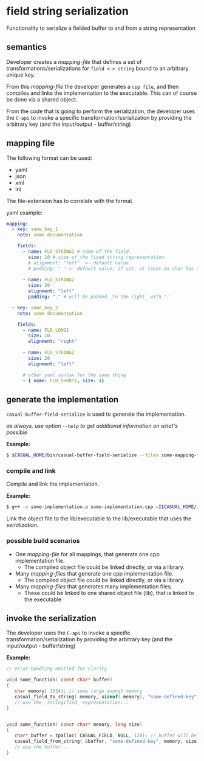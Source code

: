 # field string serialization

Functionality to serialize a fielded buffer to and from a string representation


## semantics

Developer creates a _mapping-file_ that defines a set of transformations/serializations 
for `field <-> string` bound to an arbitrary unique key.

From this _mapping-file_ the developer generates a `cpp file`, and then compiles and links
the implementation to the executable. This can of course be done via a shared object.

From the code that is going to perform the serialization, the developer uses the `C-api` 
to invoke a specific transformation/serialization by providing the arbitrary key (and the
input/output - buffer/string)

## mapping file

The following format can be used:
* yaml
* json
* xml
* ini

The file-extension has to correlate with the format.

yaml example:

``` yaml
mapping:
  - key: some_key_1
    note: some documentation

    fields: 
      - name: FLD_STRING1 # name of the field. 
        size: 10 # size of the fixed string representation.
        # alignment: "left"  <- default value
        # padding: " " <- default value, if set, at least on char has to be set .
      
      - name: FLD_STRING2
        size: 20
        alignment: "left"
        padding: "." # will be padded _to the right_ with '.'

  - key: some_key_2
    note: some documentation

    fields: 
      - name: FLD_LONG1
        size: 10
        alignment: "right"
      
      - name: FLD_STRING2
        size: 20
        alignment: "left"

      # other yaml syntax for the same thing
      - { name: FLD_SHORT1, size: 4}
```

## generate the implementation

`casual-buffer-field-serialize` is used to generate the implementation. 

_as always, use option `--help` to get additional information on what's possible_

**Example:**
```bash
$ $CASUAL_HOME/bin/casual-buffer-field-serialize --files some-mapping-file.yaml --output some-implementation.cpp
```

### compile and link

Compile and link the implementation.

**Example:**
```bash
$ g++ -o some-implementation.o some-implementation.cpp –I$CASUAL_HOME/include -pthread -c -O3 -fpic -std=c++14
```

Link the object file to the lib/executable to the lib/executable that uses the _serialization_. 

### possible build scenarios

* One _mapping-file_ for all mappings, that generate one cpp implementation file.
  - The compiled object file could be linked directly, or via a library.
* Many _mapping-files_ that generate one cpp implementation file.
  - The compiled object file could be linked directly, or via a library.
* Many _mapping-files_ that generates many implementation files.
  - These could be linked to one shared object file (lib), that is linked to the executable


## invoke the serialization

The developer uses the `C-api` to invoke a specific transformation/serialization 
by providing the arbitrary key (and the input/output - buffer/string)

**Example:**

``` C
// error handling omitted for clarity

void some_function( const char* buffer)
{
   char memory[ 1024]; // some large enough memory
   casual_field_to_string( memory, sizeof( memory), "some-defined-key", buffer);
   // use the _stringified_ representation...
}


void some_function( const char* memory, long size)
{
   char* buffer = tpalloc( CASUAL_FIELD, NULL, 128); // buffer will be expanded during the transformation
   casual_field_from_string( &buffer, "some-defined-key", memory, size);
   // use the buffer...
}
```



